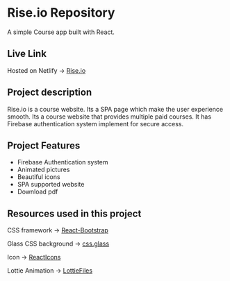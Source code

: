 # Rise.io Repository

A simple Course app built with React.

## Live Link
Hosted on Netlify -> [Rise.io](https://riseio.firebaseapp.com/)

## Project description

Rise.io is a course website. Its a SPA page which make the user experience smooth. Its a course website that provides multiple paid courses. It has Firebase authentication system implement for secure access. 

## Project Features

* Firebase Authentication system
* Animated pictures
* Beautiful icons
* SPA supported website
* Download pdf

## Resources used in this project

CSS framework -> [React-Bootstrap](https://react-bootstrap.github.io/)

Glass CSS background -> [css.glass](https://css.glass/)

Icon -> [ReactIcons](https://react-icons.github.io/react-icons/)

Lottie Animation -> [LottieFiles](https://lottiefiles.com/featured)

